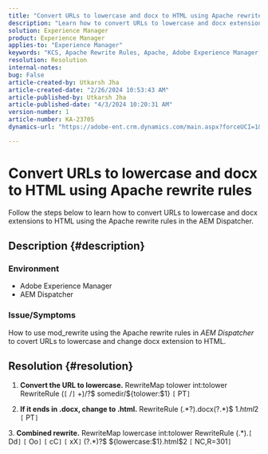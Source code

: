 ```yaml
---
title: "Convert URLs to lowercase and docx to HTML using Apache rewrite rules"
description: "Learn how to convert URLs to lowercase and docx extensions to HTML using the Apache rewrite rules in the AEM Dispatcher."
solution: Experience Manager
product: Experience Manager
applies-to: "Experience Manager"
keywords: "KCS, Apache Rewrite Rules, Apache, Adobe Experience Manager, AEM Dispatcher, Convert URLs to Lowercase"
resolution: Resolution
internal-notes: 
bug: False
article-created-by: Utkarsh Jha
article-created-date: "2/26/2024 10:53:43 AM"
article-published-by: Utkarsh Jha
article-published-date: "4/3/2024 10:20:31 AM"
version-number: 1
article-number: KA-23705
dynamics-url: "https://adobe-ent.crm.dynamics.com/main.aspx?forceUCI=1&pagetype=entityrecord&etn=knowledgearticle&id=e80b744c-95d4-ee11-9079-6045bd0065b6"

---
```

# Convert URLs to lowercase and docx to HTML using Apache rewrite rules


Follow the steps below to learn how to convert URLs to lowercase and docx extensions to HTML using the Apache rewrite rules in the AEM Dispatcher.

## Description {#description}


### Environment

- Adobe Experience Manager
- AEM Dispatcher




### Issue/Symptoms

How to use mod_rewrite using the Apache rewrite rules in *AEM Dispatcher* to covert URLs to lowercase and change docx extension to HTML.


## Resolution {#resolution}



1. <b>Convert the URL to lowercase.</b>
    RewriteMap tolower int:tolower
    RewriteRule (`[` /`]` +)/?$ somedir/${tolower:$1} `[` PT`]`





2. <b>If it ends in .docx, change to .html.</b>
    RewriteRule (.\*?)\.docx(\?.\*)$ $1.html$2 `[` PT`]`





3. <b>Combined rewrite.</b>
    RewriteMap lowercase int:tolower
    RewriteRule (.\*)\.`[` Dd`]` `[` Oo`]` `[` cC`]` `[` xX`]` (\?.\*)?$ ${lowercase:$1}.html$2 `[` NC,R=301`]`





